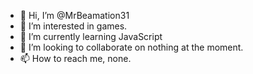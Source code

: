 - 👋 Hi, I’m @MrBeamation31
- 👀 I’m interested in games.
- 🌱 I’m currently learning JavaScript
- 💞️ I’m looking to collaborate on nothing at the moment.
- 📫 How to reach me, none.

<!---
MrBeamation31/MrBeamation31 is a ✨ special ✨ repository because its `README.md` (this file) appears on your GitHub profile.
You can click the Preview link to take a look at your changes.
--->
